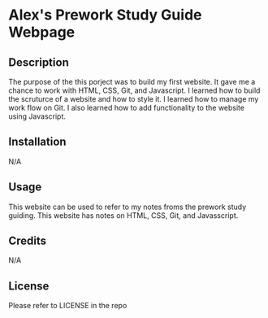 # Alex's Prework Study Guide Webpage

## Description

The purpose of the this porject was to build my first website. It gave me a chance to work with HTML, CSS, Git, and Javascript. I learned how to build the scruturce of a website and how to style it. I learned how to manage my work flow on Git. I also learned how to add functionality to the website using Javascript.

## Installation

N/A

## Usage

This website can be used to refer to my notes froms the prework study guiding. This website has notes on HTML, CSS, Git, and Javasscript.

## Credits

N/A

## License

Please refer to LICENSE in the repo